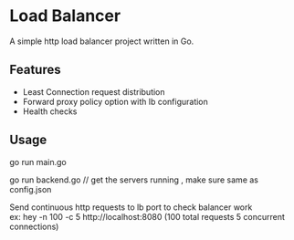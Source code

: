 # Load Balancer

A simple http load balancer project written in Go.

## Features
- Least Connection request distribution
- Forward proxy policy option with lb configuration 
- Health checks

## Usage
go run main.go

go run backend.go <port number>  // get the servers running , make sure same as config.json

Send continuous http requests to lb port to check balancer work\
ex: hey -n 100 -c 5 http://localhost:8080 (100 total requests 5 concurrent connections)
